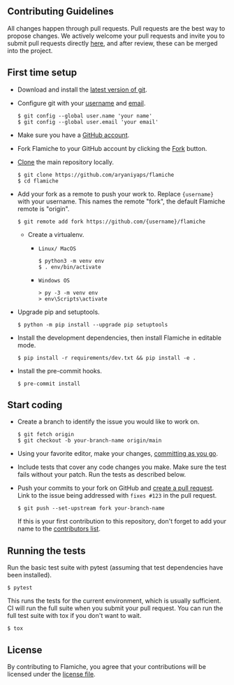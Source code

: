## Contributing Guidelines

All changes happen through pull requests. Pull requests are the best way to propose
changes. We actively welcome your pull requests and invite you to submit pull requests
directly [here](https://github.com/aryaniyaps/flamiche/pulls), and after review,
these can be merged into the project.


## First time setup
- Download and install the [latest version of git](https://git-scm.com/downloads).
- Configure git with your
  [username](https://docs.github.com/en/github/using-git/setting-your-username-in-git)
  and [email](https://docs.github.com/en/github/setting-up-and-managing-your-github-user-account/setting-your-commit-email-address).

    ```text
    $ git config --global user.name 'your name'
    $ git config --global user.email 'your email'
    ```

- Make sure you have a [GitHub account](https://github.com/join).
- Fork Flamiche to your GitHub account by clicking the
  [Fork](https://github.com/aryaniyaps/flamiche/fork) button.
- [Clone](https://docs.github.com/en/github/getting-started-with-github/fork-a-repo#step-2-create-a-local-clone-of-your-fork)
  the main repository locally.

    ```text
    $ git clone https://github.com/aryaniyaps/flamiche
    $ cd flamiche
    ```

- Add your fork as a remote to push your work to. Replace
    ``{username}`` with your username. This names the remote "fork", the
    default Flamiche remote is "origin".

    ```text
    $ git remote add fork https://github.com/{username}/flamiche
    ```

  - Create a virtualenv.
    - `Linux/ MacOS`
      ```text
      $ python3 -m venv env
      $ . env/bin/activate
      ```

    - `Windows OS`
      ```text
      > py -3 -m venv env
      > env\Scripts\activate
      ```

- Upgrade pip and setuptools.

    ```text
    $ python -m pip install --upgrade pip setuptools
    ```

- Install the development dependencies, then install Flamiche in editable mode.

    ```text
    $ pip install -r requirements/dev.txt && pip install -e .
    ```

- Install the pre-commit hooks.

    ```text
    $ pre-commit install
    ```

## Start coding

- Create a branch to identify the issue you would like to work on.

    ```text
    $ git fetch origin
    $ git checkout -b your-branch-name origin/main
    ```

- Using your favorite editor, make your changes,
    [committing as you go](https://dont-be-afraid-to-commit.readthedocs.io/en/latest/git/commandlinegit.html#commit-your-changes).
- Include tests that cover any code changes you make. Make sure the
    test fails without your patch. Run the tests as described below.
- Push your commits to your fork on GitHub and
    [create a pull request](https://docs.github.com/en/github/collaborating-with-issues-and-pull-requests/creating-a-pull-request). Link to the issue being addressed with
    ``fixes #123`` in the pull request.

    ```text
    $ git push --set-upstream fork your-branch-name
    ```

    If this is your first contribution to this repository, don't
    forget to add your name to the [contributors list](CONTRIBUTORS.md).

## Running the tests

Run the basic test suite with pytest
(assuming that test dependencies have been installed).

```text
$ pytest
```

This runs the tests for the current environment, which is usually
sufficient. CI will run the full suite when you submit your pull request.
You can run the full test suite with tox if you don't want to wait.

```text
$ tox
```

## License

By contributing to Flamiche, you agree that your contributions will be licensed
under the [license file](LICENSE).
